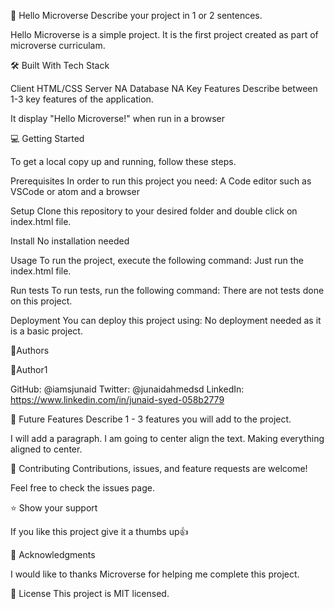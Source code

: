 📖 Hello Microverse
Describe your project in 1 or 2 sentences.

Hello Microverse is a simple project. It is the first project created as part of microverse curriculam.

🛠 Built With
Tech Stack

Client HTML/CSS
Server NA
Database NA
Key Features
Describe between 1-3 key features of the application.

It display "Hello Microverse!" when run in a browser

💻 Getting Started

To get a local copy up and running, follow these steps.

Prerequisites
In order to run this project you need:
A Code editor such as VSCode or atom and a browser

Setup
Clone this repository to your desired folder and double click on index.html file.

Install
No installation needed

Usage
To run the project, execute the following command:
Just run the index.html file.

Run tests
To run tests, run the following command:
There are not tests done on this project.

Deployment
You can deploy this project using:
No deployment needed as it is a basic project.

👥Authors

👤Author1

GitHub: @iamsjunaid
Twitter: @junaidahmedsd
LinkedIn: https://www.linkedin.com/in/junaid-syed-058b2779

🔭 Future Features
Describe 1 - 3 features you will add to the project.

 I will add a paragraph.
 I am going to center align the text.
 Making everything aligned to center.

🤝 Contributing
Contributions, issues, and feature requests are welcome!

Feel free to check the issues page.

⭐️ Show your support

If you like this project give it a thumbs up👍

🙏 Acknowledgments

I would like to thanks Microverse for helping me complete this project.

📝 License
This project is MIT licensed.




